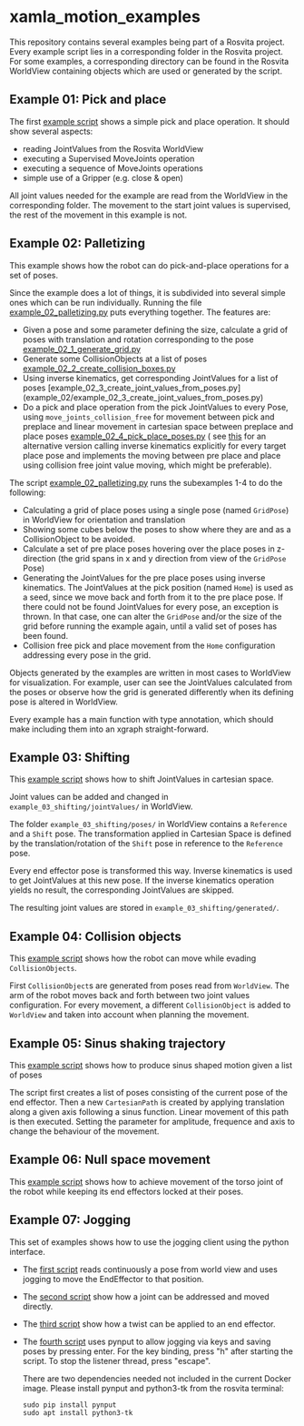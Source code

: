 # xamla_motion_examples

This repository contains several examples being part of a Rosvita project.
Every example script lies in a corresponding folder in the Rosvita project.
For some examples, a corresponding directory can be found in the Rosvita WorldView containing objects which are used or generated by the script. 

## Example 01: Pick and place

The first [example script](example_01/example_01_pick_and_place.py) shows a simple pick and place operation.
It should show several aspects:

* reading JointValues from the Rosvita WorldView
* executing a Supervised MoveJoints operation
* executing a sequence of MoveJoints operations
* simple use of a Gripper (e.g. close & open)

All joint values needed for the example are read from the WorldView in the corresponding folder.
The movement to the start joint values is supervised, the rest of the movement in this example is not.

## Example 02: Palletizing

This example shows how the robot can do pick-and-place operations for a set of poses.

Since the example does a lot of things, it is subdivided into several simple ones which can be run individually.
Running the file [example_02_palletizing.py](example_02/example_02_palletizing.py) puts everything together.
The features are:

* Given a pose and some parameter defining the size, calculate a grid of poses with translation and rotation corresponding to the pose [example_02_1_generate_grid.py](example_02/example_02_1_generate_grid.py)
* Generate some CollisionObjects at a list of poses [example_02_2_create_collision_boxes.py](example_02/example_02_2_create_collision_boxes.py)
* Using inverse kinematics, get corresponding JointValues for a list of poses [example_02_3_create_joint_values_from_poses.py] (example_02/example_02_3_create_joint_values_from_poses.py)
* Do a pick and place operation from the pick JointValues to every Pose, using `move_joints_collision_free` for movement between pick and preplace and linear movement in cartesian space between preplace and place poses [example_02_4_pick_place_poses.py](example_02/example_02_4_pick_place_poses.py) ( see [this](example_02/example_02_5_pick_place_poses_alt_version.py) for an alternative version calling inverse kinematics explicitly for every target place pose and implements the moving between pre place and place using collision free joint value moving, which might be preferable).

The script [example_02_palletizing.py](example_02/example_02_palletizing.py)  runs the subexamples 1-4 to do the following:

* Calculating a grid of place poses using a single pose (named `GridPose`) in WorldView for orientation and translation
* Showing some cubes below the poses to show where they are and as a CollisionObject to be avoided.
* Calculate a set of pre place poses hovering over the place poses in z-direction (the grid spans in x and y direction from view of the `GridPose` Pose)
* Generating the JointValues for the pre place poses using inverse kinematics.
    The JointValues at the pick position (named `Home`) is used as a seed, since we move back and forth from it to the pre place pose.
    If there could not be found JointValues for every pose, an exception is thrown.
    In that case, one can alter the `GridPose` and/or the size of the grid before running the example again, until a valid set of poses has been found.
* Collision free pick and place movement from the `Home` configuration addressing every pose in the grid.

Objects generated by the examples are written in most cases to WorldView for visualization.
For example, user can see the JointValues calculated from the poses or observe how the grid is generated differently when its defining pose is altered in WorldView.

Every example has a main function with type annotation, which should make including them into an xgraph straight-forward.

## Example 03: Shifting

This [example script](example_03/example_03_shiftig_joint_values.py) shows how to shift JointValues in cartesian space.

Joint values can be added and changed in `example_03_shifting/jointValues/` in WorldView.

The folder `example_03_shifting/poses/` in WorldView contains a `Reference` and a `Shift` pose.
The transformation applied in Cartesian Space is defined by the translation/rotation of the `Shift` pose in reference to the `Reference` pose. 

Every end effector pose is transformed this way. Inverse kinematics is used to get JointValues at this new pose.
If the inverse kinematics operation yields no result, the corresponding JointValues are skipped.

The resulting joint values are stored in `example_03_shifting/generated/`.

## Example 04: Collision objects

This [example script](example_04/example_04_collision_objects.py) shows how the robot can move while evading `CollisionObjects`.

First `CollisionObject`s are generated from poses read from `WorldView`.
The arm of the robot moves back and forth between two joint values configuration.
For every movement, a different `CollisionObject` is added to `WorldView` and taken into account when planning the movement.

## Example 05: Sinus shaking trajectory

This [example script](example_05/example_05_sinus_shaking_trajectory.py) shows how to produce sinus shaped motion given a list of poses

The script first creates a list of poses consisting of the current pose of the end effector.
Then a new `CartesianPath` is created by applying translation along a given axis following a sinus function.
Linear movement of this path is then executed.
Setting the parameter for amplitude, frequence and axis to change the behaviour of the movement.

## Example 06: Null space movement

This [example script](example_06/example_06_null_space.py)  shows how to achieve movement of the torso joint of the robot while keeping its end effectors locked at their poses.

## Example 07: Jogging

This set of examples shows how to use the jogging client using the python interface.

* The [first script](example_07/example_07_1_follow_pose.py) reads continuously a pose from world view and uses jogging to move the EndEffector to that position.
* The [second script](example_07/example_07_2_rotate_joint.py) show how a joint can be addressed and moved directly.
* The [third script](example_07/example_07_3_twist.py) show how a twist can be applied to an end effector.
* The [fourth script](example_07/example_07_4_keyboard_jogging.py) uses pynput to allow jogging via keys and saving poses by pressing enter. 
    For the key binding, press "h" after starting the script.
    To stop the listener thread, press "escape".

    There are two dependencies needed not included in the current Docker image.
    Please install pynput and python3-tk from the rosvita terminal:
       
    ```
    sudo pip install pynput
    sudo apt install python3-tk
    ```
